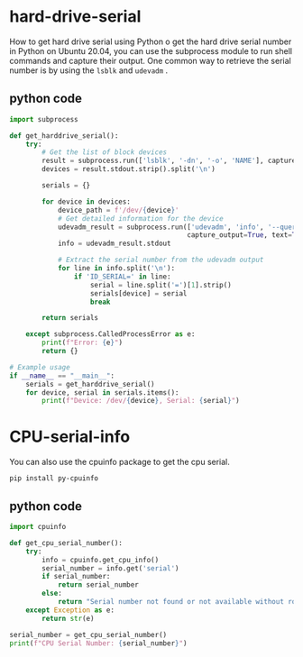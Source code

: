 # hard-drive-serial
How to get hard drive serial using Python
o get the hard drive serial number in Python on Ubuntu 20.04, you can use the subprocess module to run shell commands and capture their output. One common way to retrieve the serial number is by using the `lsblk` and `udevadm` .


## python code
```python
import subprocess

def get_harddrive_serial():
    try:
        # Get the list of block devices
        result = subprocess.run(['lsblk', '-dn', '-o', 'NAME'], capture_output=True, text=True, check=True)
        devices = result.stdout.strip().split('\n')

        serials = {}

        for device in devices:
            device_path = f'/dev/{device}'
            # Get detailed information for the device
            udevadm_result = subprocess.run(['udevadm', 'info', '--query=all', '--name', device_path],
                                            capture_output=True, text=True, check=True)
            info = udevadm_result.stdout

            # Extract the serial number from the udevadm output
            for line in info.split('\n'):
                if 'ID_SERIAL=' in line:
                    serial = line.split('=')[1].strip()
                    serials[device] = serial
                    break

        return serials

    except subprocess.CalledProcessError as e:
        print(f"Error: {e}")
        return {}

# Example usage
if __name__ == "__main__":
    serials = get_harddrive_serial()
    for device, serial in serials.items():
        print(f"Device: /dev/{device}, Serial: {serial}")
```

# CPU-serial-info
You can also use the cpuinfo package to get the cpu serial.
```
pip install py-cpuinfo
```

## python code
```python
import cpuinfo

def get_cpu_serial_number():
    try:
        info = cpuinfo.get_cpu_info()
        serial_number = info.get('serial')
        if serial_number:
            return serial_number
        else:
            return "Serial number not found or not available without root access"
    except Exception as e:
        return str(e)

serial_number = get_cpu_serial_number()
print(f"CPU Serial Number: {serial_number}")
```
